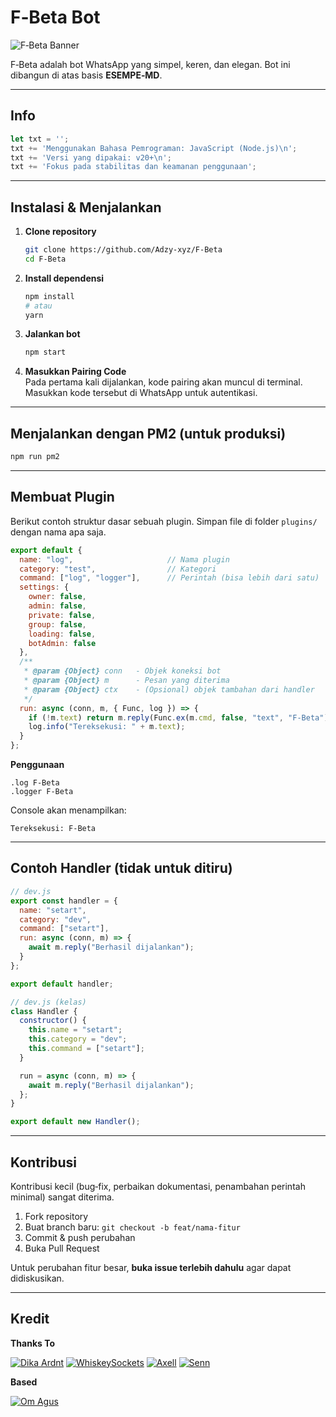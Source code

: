 # F‑Beta Bot

![F‑Beta Banner](https://github.com/Adzy-xyz.png?size=500)

F‑Beta adalah bot WhatsApp yang simpel, keren, dan elegan. Bot ini dibangun di atas basis **ESEMPE‑MD**.

---

## Info
```js
let txt = '';
txt += 'Menggunakan Bahasa Pemrograman: JavaScript (Node.js)\n';
txt += 'Versi yang dipakai: v20+\n';
txt += 'Fokus pada stabilitas dan keamanan penggunaan';
```

---

## Instalasi & Menjalankan

1. **Clone repository**
   ```bash
   git clone https://github.com/Adzy-xyz/F-Beta
   cd F-Beta
   ```

2. **Install dependensi**
   ```bash
   npm install
   # atau
   yarn
   ```

3. **Jalankan bot**
   ```bash
   npm start
   ```

4. **Masukkan Pairing Code**  
   Pada pertama kali dijalankan, kode pairing akan muncul di terminal. Masukkan kode tersebut di WhatsApp untuk autentikasi.

---

## Menjalankan dengan PM2 (untuk produksi)

```bash
npm run pm2
```

---

## Membuat Plugin

Berikut contoh struktur dasar sebuah plugin. Simpan file di folder `plugins/` dengan nama apa saja.

```js
export default {
  name: "log",                     // Nama plugin
  category: "test",                // Kategori
  command: ["log", "logger"],      // Perintah (bisa lebih dari satu)
  settings: {
    owner: false,
    admin: false,
    private: false,
    group: false,
    loading: false,
    botAdmin: false
  },
  /**
   * @param {Object} conn   - Objek koneksi bot
   * @param {Object} m      - Pesan yang diterima
   * @param {Object} ctx    - (Opsional) objek tambahan dari handler
   */
  run: async (conn, m, { Func, log }) => {
    if (!m.text) return m.reply(Func.ex(m.cmd, false, "text", "F‑Beta"));
    log.info("Tereksekusi: " + m.text);
  }
};
```

**Penggunaan**

```
.log F-Beta
.logger F-Beta
```

Console akan menampilkan:

```
Tereksekusi: F-Beta
```

---

## Contoh Handler (tidak untuk ditiru)

```js
// dev.js
export const handler = {
  name: "setart",
  category: "dev",
  command: ["setart"],
  run: async (conn, m) => {
    await m.reply("Berhasil dijalankan");
  }
};

export default handler;
```

```js
// dev.js (kelas)
class Handler {
  constructor() {
    this.name = "setart";
    this.category = "dev";
    this.command = ["setart"];
  }

  run = async (conn, m) => {
    await m.reply("Berhasil dijalankan");
  };
}

export default new Handler();
```

---

## Kontribusi

Kontribusi kecil (bug‑fix, perbaikan dokumentasi, penambahan perintah minimal) sangat diterima.

1. Fork repository
2. Buat branch baru: `git checkout -b feat/nama-fitur`
3. Commit & push perubahan
4. Buka Pull Request

Untuk perubahan fitur besar, **buka issue terlebih dahulu** agar dapat didiskusikan.

---

## Kredit

**Thanks To**

[![Dika Ardnt](https://github.com/DikaArdnt.png?size=100)](https://github.com/DikaArdnt)
[![WhiskeySockets](https://github.com/WhiskeySockets.png?size=100)](https://github.com/WhiskeySockets/Baileys)
[![Axell](https://github.com/AxellNetwork.png?size=100)](https://github.com/AxellNetwork) 
[![Senn](https://github.com/synshin9.png?size=100)](https://github.com/synshin9)

**Based**

[![Om Agus](https://github.com/AgusXzz.png?size=100)](https://github.com/AgusXzz)  